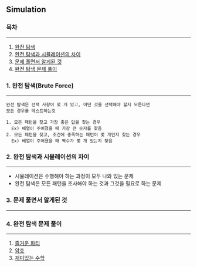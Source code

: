## Simulation


### 목차
- - -
1. [완전 탐색](#1-완전-탐색brute-force)
2. [완전 탐색과 시뮬레이션의 차이](#2-완전-탐색과-시뮬레이션의-차이)
3. [문제 풀면서 알게된 것](#3-문제-풀면서-알게된-것)
4. [완전 탐색 문제 풀이](#4-완전-탐색-문제-풀이)


### 1. 완전 탐색(Brute Force)
- - -
```
완전 탐색은 선택 사항이 몇 개 있고, 어떤 것을 선택해야 할지 모른다면 
모든 경우를 테스트하는것

1. 모든 패턴을 찾고 가장 좋은 답을 찾는 경우
  Ex) 배열이 주어졌을 때 가장 큰 숫자를 찾음
2. 모든 패턴을 찾고, 조건에 충족하는 패턴이 몇 개인지 찾는 경우
  Ex) 배열이 주어졌을 때 짝수가 몇 개 있는지 찾음
```


### 2. 완전 탐색과 시뮬레이션의 차이
- - -
- 시뮬레이션은 수행해야 하는 과정이 모두 나와 있는 문제
- 완전 탐색은 모든 패턴을 조사해야 하는 것과 그것을 필요로 하는 문제


### 3. 문제 풀면서 알게된 것
- - -


### 4. 완전 탐색 문제 풀이
- - -
1. [즐거운 파티](InterestingParty.java)
2. [암호](Cryptography.java)
3. [재미있는 수학](InterestingDigits.java)